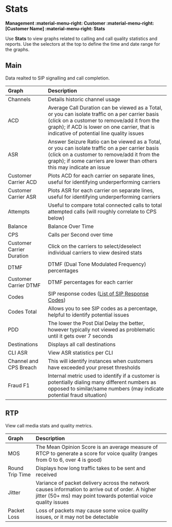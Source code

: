 # Stats
**Management :material-menu-right: Customer :material-menu-right: [Customer Name] :material-menu-right: Stats**

Use **Stats** to view graphs related to calling and call quality statistics and reports. Use the selectors at the top to define the time and date range for the graphs.  

## Main
Data realted to SIP signalling and call completion.  

|Graph|Description |
|:------------|:-------------------------------------------------|
|Channels |Details historic channel usage|
|ACD|Average Call Duration can be viewed as a Total, or you can isolate traffic on a per carrier basis (click on a customer to remove/add it from the graph); if ACD is lower on one carrier, that is indicative of potential line quality issues|
|ASR |Answer Seizure Ratio can be viewed as a Total, or you can isolate traffic on a per carrier basis (click on a customer to remove/add it from the graph); if some carriers are lower than others this may indicate an issue|
|Customer Carrier ACD|Plots ACD for each carrier on separate lines, useful for identifying underperforming carriers|
|Customer Carrier ASR|Plots ASR for each carrier on separate lines, useful for identifying underperforming carriers|
|Attempts |Useful to compare total connected calls to total attempted calls (will roughly correlate to CPS below)|
|Balance |Balance Over Time|
|CPS | Calls per Second over time|
|Customer Carrier Duration |Click on the carriers to select/deselect individual carriers to view desired stats|
|DTMF |DTMF (Dual Tone Modulated Frequency) percentages|
|Customer Carrier DTMF |DTMF percentages for each carrier|
|Codes |SIP response codes ([List of SIP Response Codes](https://en.wikipedia.org/wiki/List_of_SIP_response_codes))|
|Codes Total|Allows you to see SIP codes as a percentage, helpful to identify potential issues|
|PDD |The lower the Post Dial Delay the better, however typically not viewed as problematic until it gets over 7 seconds|
|Destinations |Displays all call destinations|
|CLI ASR |View ASR statistics per CLI|
|Channel and CPS Breach |This will identify instances when customers have exceeded your preset thresholds|
|Fraud F1 |Internal metric used to identify if a customer is potentially dialing many different numbers as opposed to similar/same numbers (may indicate potential fraud situation)|


## RTP
View call media stats and quality metrics. 

|Graph|Description |
|:------------|:-------------------------------------------------|
|MOS |The Mean Opinion Score is an average measure of RTCP to generate a score for voice quality (ranges from 0 to 6, over 4 is good)|
|Round Trip Time |Displays how long traffic takes to be sent and received|
|Jitter |Variance of packet delivery across the network causes information to arrive out of order. A higher jitter (50+ ms) may point towards potential voice quality issues|
|Packet Loss |Loss of packets may cause some voice quality issues, or it may not be detectable|

